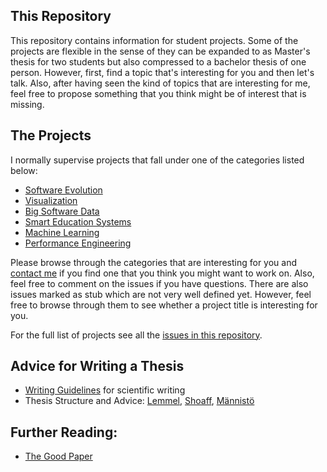 ## This Repository

This repository contains information for student projects. Some of the projects are flexible in the sense of they can be expanded to as Master's thesis for two students but also compressed to a bachelor thesis of one person. However, first, find a topic that's interesting for you and then let's talk. Also, after having seen the kind of topics that are interesting for me, feel free to propose something that you think might be of interest that is missing. 


## The Projects

I normally supervise projects that fall under one of the categories listed below: 

* [Software Evolution](../../issues?q=is%3Aissue+is%3Aopen+label%3A%22software+evolution%22)
* [Visualization](../../issues?q=is%3Aissue+is%3Aopen+label%3Avisualization)
* [Big Software Data](https://github.com/mircealungu/student-projects/issues?q=is%3Aissue+is%3Aopen+label%3A%22big+software+data%22)
* [Smart Education Systems](https://github.com/mircealungu/student-projects/issues?q=is%3Aissue+is%3Aopen+label%3A%22personalized+learning%22)
* [Machine Learning](https://github.com/mircealungu/student-projects/issues?q=is%3Aissue+is%3Aopen+label%3Amachine-learning)
* [Performance Engineering](https://github.com/mircealungu/student-projects/issues?q=is%3Aissue+is%3Aopen+label%3Aflask-monitoring-dashboard)

Please browse through the categories that are interesting for you and [contact me](https://mircealungu.github.io/#contact) if you find one that you think you might want to work on. Also, feel free to comment on the issues if you have questions. There are also issues marked as stub which are not very well defined yet. However, feel free to browse through them to see whether a project title is interesting for you.

For the full list of projects see all the [issues in this repository](https://github.com/mircealungu/student-projects/issues?q=is%3Aopen+is%3Aissue). 




## Advice for Writing a Thesis

- [Writing Guidelines](https://github.com/mircealungu/student-projects/blob/master/writing_guidelines/README.md) for scientific writing
- Thesis Structure and Advice: [Lemmel](http://softlang.wikidot.com/info:thesis-structure), [Shoaff](https://cs.fit.edu/~wds/guides/howto/), [Männistö](https://www.cs.helsinki.fi/u/tomimann/Instructions/MastersThesisInstructions.html)

## Further Reading:
- [The Good Paper](https://samfundslitteratur.dk/bog/good-paper)
